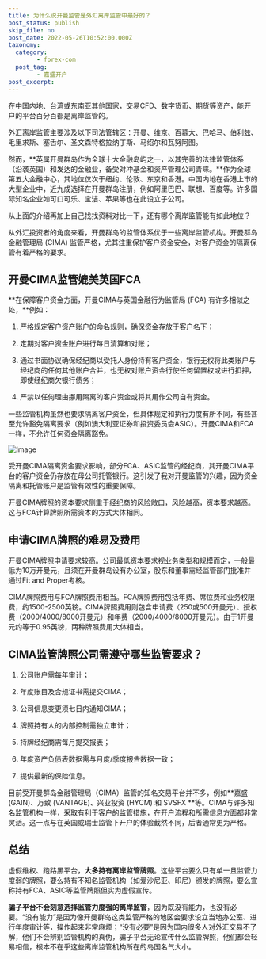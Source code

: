 ```yaml
---
title: 为什么说开曼监管是外汇离岸监管中最好的？
post_status: publish
skip_file: no
post_date: 2022-05-26T10:52:00.000Z
taxonomy:
  category:
        - forex-com
  post_tag:
        - 嘉盛开户
post_excerpt: 
---
```

在中国内地、台湾或东南亚其他国家，交易CFD、数字货币、期货等资产，能开户的平台百分百都是离岸监管的。

外汇离岸监管主要涉及以下司法管辖区：开曼、维京、百慕大、巴哈马、伯利兹、毛里求斯、塞舌尔、圣文森特格拉纳丁斯、马绍尔和瓦努阿图。

然而，**英属开曼群岛作为全球十大金融岛屿之一，以其完善的法律监管体系（沿袭英国）和发达的金融业，备受对冲基金和资产管理公司青睐。**作为全球第五大金融中心，其地位仅次于纽约、伦敦、东京和香港。中国内地在香港上市的大型企业中，近九成选择在开曼群岛注册，例如阿里巴巴、联想、百度等。许多国际知名企业如可口可乐、宝洁、苹果等也在此设立子公司。

从上面的介绍再加上自己找找资料对比一下，还有哪个离岸监管能有如此地位？

从外汇投资者的角度来看，开曼群岛的监管体系优于一些离岸监管机构。开曼群岛金融管理局 (CIMA) 监管严格，尤其注重保护客户资金安全，对客户资金的隔离保管有着严格的要求。

## 开曼CIMA监管媲美英国FCA

**在保障客户资金方面，开曼CIMA与英国金融行为监管局 (FCA) 有许多相似之处，**例如：

1. 严格规定客户资产账户的命名规则，确保资金存放于客户名下；

1. 定期对客户资金账户进行每日清算和对账；

1. 通过书面协议确保经纪商以受托人身份持有客户资金，银行无权将此类账户与经纪商的任何其他账户合并，也无权对账户资金行使任何留置权或进行扣押，即使经纪商欠银行债务；

1. 严禁以任何理由挪用隔离的客户资金或将其用作公司自有资金。

一些监管机构虽然也要求隔离客户资金，但具体规定和执行力度有所不同，有些甚至允许豁免隔离要求（例如澳大利亚证券和投资委员会ASIC）。开曼CIMA和FCA一样，不允许任何资金隔离豁免。

![Image](https://prod-files-secure.s3.us-west-2.amazonaws.com/39ed1227-6d7d-4570-be36-9ccd4a2c4241/bd849744-3fcb-4a37-8312-357962c8f065/image.png?X-Amz-Algorithm=AWS4-HMAC-SHA256&X-Amz-Content-Sha256=UNSIGNED-PAYLOAD&X-Amz-Credential=ASIAZI2LB466XBV356RA%2F20250606%2Fus-west-2%2Fs3%2Faws4_request&X-Amz-Date=20250606T221336Z&X-Amz-Expires=3600&X-Amz-Security-Token=IQoJb3JpZ2luX2VjEI7%2F%2F%2F%2F%2F%2F%2F%2F%2F%2FwEaCXVzLXdlc3QtMiJHMEUCIQC3YjD5kt0bwgQt4cqZQZ7crxkyxbfNElNM1hEtwnTKIgIgY6UEkomHa2T04OfzY7qkAOEWtgjh0r2XCA%2FjznAy0kEq%2FwMIZxAAGgw2Mzc0MjMxODM4MDUiDCWBwgzCZ9MkslbMbSrcA3kIZjuwUs9mSwQnGVfU0kqjv2QWEKgcSZtn1s2kVaVi3mrG7%2BTBOFZJ650aLu9%2FvLXMdYUIU6h5bCydlUtRpMd%2BVHeUK9SrOb5WhhBJi6lIdujzDpGpvJha2nCIK5Xr3cEgv3mNpdrPMPehgCISZ60h4MdDDqWVQjFITbFBpGIojDdkJYgGiSdiLKZGmnrfLCtIL3sWpw95zC8IG4r7ERXB7RUQG821%2BPXx8RxAcwto%2BIy6SrXRSA2fYxV49MyDBACyePVnv6KRzpDkAcc6sn%2FIwAXmlEl9%2BOs6hmQf52yomNB08gE9kEkwLGvOpE1GA1T3XOQjyf9Iy72wB%2FEUkYmBclU8BBEL8yZmhDjCF3ydeFcf5I1ERACgv78cnVuI%2BNMXD5pIrQuSKogj%2FmvSG9SXbirnmnnLUb1tD35R4UbzdzRvaDA6HtT%2BF1LF8wm5ooXt7hawYFzj3PlpKaBHhRSewbMejU9Y07Gki8ixEeFmoNqj4ZdAexwSrMLkSYZeYINhy%2FusIihsaehx9DCyvO18hJb6HcUx2s9LAj6PaLUWHqWt7lytAulDJgh97lxLhBe%2F67EQXLzIalWoSXzrZ1UhrnpFkYWNJ2YW%2BhV6fKBSBg%2B9Vx4BSoVC1glFMM%2FAjcIGOqUBOYvRgBt7EHK3nSAdXdmff%2BnOAuI%2Fb8BIlZDwPk7GPp5U7DhUpiXtiJHZjwdfskraGNF7W%2Bvf92JCMxNxfn31CdUfPIFxX5xRNwNWy9AQDceAApLWAyXo7j7Zac%2Bv0ux7uQa0ARfHY6XqMhdnqOdWRmYauWO%2F2s5Q5tP87YTisTXY%2BPAVPZ3rxsUxBJ4beT%2BHgBDHl673Yc1jInM%2FcpH5kyv2DxcR&X-Amz-Signature=d704328febe8e5d320600e8016d1459b0bd203b919ce9ba9c00ec08d5d55cfe5&X-Amz-SignedHeaders=host&x-id=GetObject)

受开曼CIMA隔离资金要求影响，部分FCA、ASIC监管的经纪商，其开曼CIMA平台的客户资金仍存放在母公司托管银行。这引发了我对开曼监管的兴趣，因为资金隔离和托管账户是监管有效性的重要保障。

开曼CIMA牌照的资本要求侧重于经纪商的风险敞口，风险越高，资本要求越高。这与FCA计算牌照所需资本的方式大体相同。

## **申请CIMA牌照的难易及费用**

开曼CIMA牌照申请要求较高。公司最低资本要求视业务类型和规模而定，一般最低为10万开曼元，且须在开曼群岛设有办公室，股东和董事需经监管部门批准并通过Fit and Proper考核。

CIMA牌照费用与FCA牌照费用相当。FCA牌照费用包括年费、席位费和业务权限费，约1500-2500英镑。CIMA牌照费用则包含申请费（250或500开曼元）、授权费（2000/4000/8000开曼元）和年费（2000/4000/8000开曼元）。由于1开曼元约等于0.95英镑，两种牌照费用大体相当。

## CIMA监管牌照公司需遵守哪些监管要求？

1. 公司账户需每年审计；

1. 年度账目及合规证书需提交CIMA；

1. 公司信息变更须七日内通知CIMA；

1. 牌照持有人的内部控制需独立审计；

1. 持牌经纪商需每月提交报表；

1. 年度资产负债表数据需与月度/季度报告数据一致；

1. 提供最新的保险信息。

目前受开曼群岛金融管理局（CIMA）监管的知名交易平台并不多，例如**嘉盛 (GAIN)、万致 (VANTAGE)、兴业投资 (HYCM) 和 SVSFX **等。CIMA与许多知名监管机构一样，采取有利于客户的监管措施，在开户流程和所需信息方面都非常灵活。这一点与在英国或瑞士监管下开户的体验截然不同，后者通常更为严格。

## 总结

虚假维权、跑路黑平台，**大多持有离岸监管牌照**。这些平台要么只有单一且监管力度弱的牌照，要么持有不知名监管机构（如爱沙尼亚、印尼）颁发的牌照，要么宣称持有FCA、ASIC等监管牌照但实为虚假宣传。

**骗子平台不会刻意选择监管力度强的离岸监管**，因为既没有能力，也没有必要。“没有能力”是因为像开曼群岛这类监管严格的地区会要求设立当地办公室、进行年度审计等，操作起来非常麻烦；“没有必要”是因为国内很多人对外汇交易不了解，他们不会辨别监管机构的真伪，骗子平台无论宣传什么监管牌照，他们都会轻易相信，根本不在乎这些离岸监管机构所在的岛国名气大小。